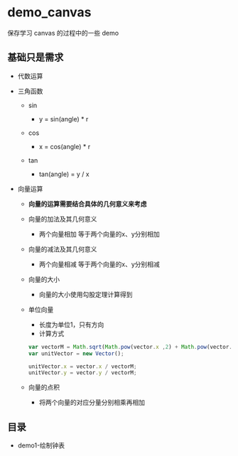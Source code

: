 <!-- prettier-ignore-start -->

# demo_canvas

保存学习 canvas 的过程中的一些 demo

## 基础只是需求

- 代数运算

- 三角函数

  - sin  
    - y = sin(angle) * r

  - cos
    - x = cos(angle) * r

  - tan
    - tan(angle) = y / x

- 向量运算
  - **向量的运算需要结合具体的几何意义来考虑**

  - 向量的加法及其几何意义
    - 两个向量相加 等于两个向量的x、y分别相加

  - 向量的减法及其几何意义
    - 两个向量相减 等于两个向量的x、y分别相减

  - 向量的大小
    - 向量的大小使用勾股定理计算得到

  - 单位向量
    - 长度为单位1，只有方向
    - 计算方式
  
    ```js
    var vectorM = Math.sqrt(Math.pow(vector.x ,2) + Math.pow(vector.y,2))
    var unitVector = new Vector();

    unitVector.x = vector.x / vectorM;
    unitVector.y = vector.y / vectorM;
    ```

  - 向量的点积

    - 将两个向量的对应分量分别相乘再相加

## 目录

- demo1-绘制钟表

<!-- prettier-ignore-end -->
